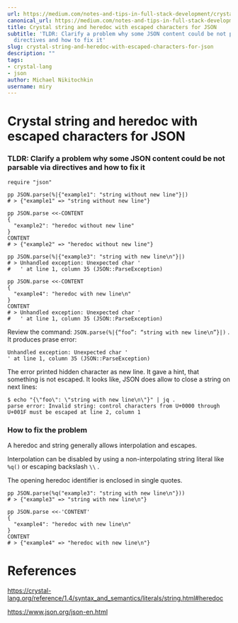 ```yaml
---
url: https://medium.com/notes-and-tips-in-full-stack-development/crystal-string-and-heredoc-with-escaped-characters-for-json-4c3e00fd7a65
canonical_url: https://medium.com/notes-and-tips-in-full-stack-development/crystal-string-and-heredoc-with-escaped-characters-for-json-4c3e00fd7a65
title: Crystal string and heredoc with escaped characters for JSON
subtitle: 'TLDR: Clarify a problem why some JSON content could be not parsable via
  directives and how to fix it'
slug: crystal-string-and-heredoc-with-escaped-characters-for-json
description: ""
tags:
- crystal-lang
- json
author: Michael Nikitochkin
username: miry
---
```


# Crystal string and heredoc with escaped characters for JSON

### TLDR: Clarify a problem why some JSON content could be not parsable via directives and how to fix it

```
require "json"
```

```
pp JSON.parse(%|{"example1": "string without new line"}|)
# > {"example1" => "string without new line"}
```

```
pp JSON.parse <<-CONTENT
{
  "example2": "heredoc without new line"
}
CONTENT
# > {"example2" => "heredoc without new line"}
```

```
pp JSON.parse(%|{"example3": "string with new line\n"}|)
# > Unhandled exception: Unexpected char '
#   ' at line 1, column 35 (JSON::ParseException)
```

```
pp JSON.parse <<-CONTENT
{
  "example4": "heredoc with new line\n"
}
CONTENT
# > Unhandled exception: Unexpected char '
#   ' at line 1, column 35 (JSON::ParseException)
```

Review the command: `JSON.parse(%|{“foo”: “string with new line\n”}|)` . It produces prase error:

```
Unhandled exception: Unexpected char '
' at line 1, column 35 (JSON::ParseException)
```

The error printed hidden character as new line. It gave a hint, that something is not escaped. It looks like, JSON does allow to close a string on next lines:

```
$ echo "{\"foo\": \"string with new line\n\"}" | jq .
parse error: Invalid string: control characters from U+0000 through U+001F must be escaped at line 2, column 1
```

### How to fix the problem

A heredoc and string generally allows interpolation and escapes.

Interpolation can be disabled by using a non-interpolating string literal like `%q()` or escaping backslash `\\` .

The opening heredoc identifier is enclosed in single quotes.

```
pp JSON.parse(%q("example3": "string with new line\n"}))
# > {"example3" => "string with new line\n"}
```

```
pp JSON.parse <<-'CONTENT'
{
  "example4": "heredoc with new line\n"
}
CONTENT
# > {"example4" => "heredoc with new line\n"}
```

# References

https://crystal-lang.org/reference/1.4/syntax_and_semantics/literals/string.html#heredoc

https://www.json.org/json-en.html



